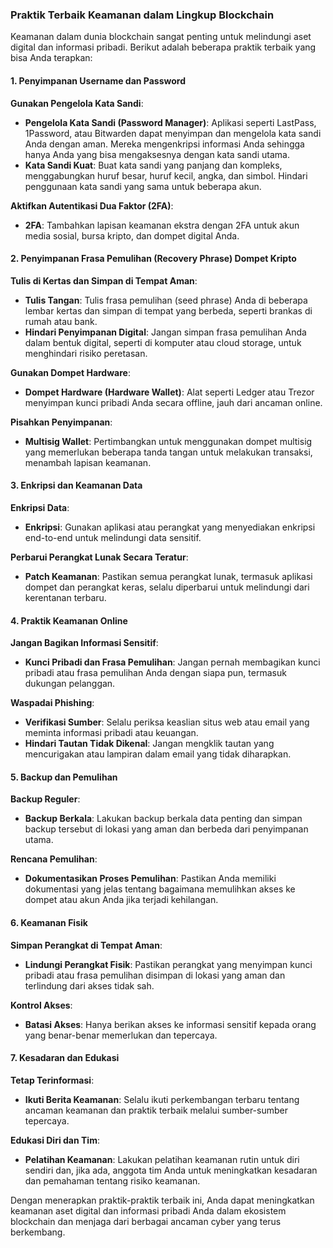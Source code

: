 ### Praktik Terbaik Keamanan dalam Lingkup Blockchain

Keamanan dalam dunia blockchain sangat penting untuk melindungi aset digital dan informasi pribadi. Berikut adalah beberapa praktik terbaik yang bisa Anda terapkan:

#### 1. Penyimpanan Username dan Password

**Gunakan Pengelola Kata Sandi**:
- **Pengelola Kata Sandi (Password Manager)**: Aplikasi seperti LastPass, 1Password, atau Bitwarden dapat menyimpan dan mengelola kata sandi Anda dengan aman. Mereka mengenkripsi informasi Anda sehingga hanya Anda yang bisa mengaksesnya dengan kata sandi utama.
- **Kata Sandi Kuat**: Buat kata sandi yang panjang dan kompleks, menggabungkan huruf besar, huruf kecil, angka, dan simbol. Hindari penggunaan kata sandi yang sama untuk beberapa akun.

**Aktifkan Autentikasi Dua Faktor (2FA)**:
- **2FA**: Tambahkan lapisan keamanan ekstra dengan 2FA untuk akun media sosial, bursa kripto, dan dompet digital Anda.

#### 2. Penyimpanan Frasa Pemulihan (Recovery Phrase) Dompet Kripto

**Tulis di Kertas dan Simpan di Tempat Aman**:
- **Tulis Tangan**: Tulis frasa pemulihan (seed phrase) Anda di beberapa lembar kertas dan simpan di tempat yang berbeda, seperti brankas di rumah atau bank.
- **Hindari Penyimpanan Digital**: Jangan simpan frasa pemulihan Anda dalam bentuk digital, seperti di komputer atau cloud storage, untuk menghindari risiko peretasan.

**Gunakan Dompet Hardware**:
- **Dompet Hardware (Hardware Wallet)**: Alat seperti Ledger atau Trezor menyimpan kunci pribadi Anda secara offline, jauh dari ancaman online.

**Pisahkan Penyimpanan**:
- **Multisig Wallet**: Pertimbangkan untuk menggunakan dompet multisig yang memerlukan beberapa tanda tangan untuk melakukan transaksi, menambah lapisan keamanan.

#### 3. Enkripsi dan Keamanan Data

**Enkripsi Data**:
- **Enkripsi**: Gunakan aplikasi atau perangkat yang menyediakan enkripsi end-to-end untuk melindungi data sensitif.

**Perbarui Perangkat Lunak Secara Teratur**:
- **Patch Keamanan**: Pastikan semua perangkat lunak, termasuk aplikasi dompet dan perangkat keras, selalu diperbarui untuk melindungi dari kerentanan terbaru.

#### 4. Praktik Keamanan Online

**Jangan Bagikan Informasi Sensitif**:
- **Kunci Pribadi dan Frasa Pemulihan**: Jangan pernah membagikan kunci pribadi atau frasa pemulihan Anda dengan siapa pun, termasuk dukungan pelanggan.

**Waspadai Phishing**:
- **Verifikasi Sumber**: Selalu periksa keaslian situs web atau email yang meminta informasi pribadi atau keuangan.
- **Hindari Tautan Tidak Dikenal**: Jangan mengklik tautan yang mencurigakan atau lampiran dalam email yang tidak diharapkan.

#### 5. Backup dan Pemulihan

**Backup Reguler**:
- **Backup Berkala**: Lakukan backup berkala data penting dan simpan backup tersebut di lokasi yang aman dan berbeda dari penyimpanan utama.

**Rencana Pemulihan**:
- **Dokumentasikan Proses Pemulihan**: Pastikan Anda memiliki dokumentasi yang jelas tentang bagaimana memulihkan akses ke dompet atau akun Anda jika terjadi kehilangan.

#### 6. Keamanan Fisik

**Simpan Perangkat di Tempat Aman**:
- **Lindungi Perangkat Fisik**: Pastikan perangkat yang menyimpan kunci pribadi atau frasa pemulihan disimpan di lokasi yang aman dan terlindung dari akses tidak sah.

**Kontrol Akses**:
- **Batasi Akses**: Hanya berikan akses ke informasi sensitif kepada orang yang benar-benar memerlukan dan tepercaya.

#### 7. Kesadaran dan Edukasi

**Tetap Terinformasi**:
- **Ikuti Berita Keamanan**: Selalu ikuti perkembangan terbaru tentang ancaman keamanan dan praktik terbaik melalui sumber-sumber tepercaya.

**Edukasi Diri dan Tim**:
- **Pelatihan Keamanan**: Lakukan pelatihan keamanan rutin untuk diri sendiri dan, jika ada, anggota tim Anda untuk meningkatkan kesadaran dan pemahaman tentang risiko keamanan.

Dengan menerapkan praktik-praktik terbaik ini, Anda dapat meningkatkan keamanan aset digital dan informasi pribadi Anda dalam ekosistem blockchain dan menjaga dari berbagai ancaman cyber yang terus berkembang.